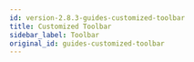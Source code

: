 ```yaml
---
id: version-2.8.3-guides-customized-toolbar
title: Customized Toolbar
sidebar_label: Toolbar
original_id: guides-customized-toolbar
---
```


